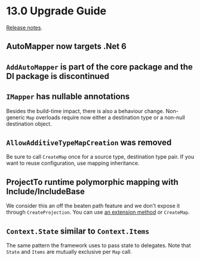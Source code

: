 # 13.0 Upgrade Guide

[Release notes](https://github.com/AutoMapper/AutoMapper/releases/tag/v13.0.0).

## AutoMapper now targets .Net 6

## `AddAutoMapper` is part of the core package and the DI package is discontinued

## `IMapper` has nullable annotations

Besides the build-time impact, there is also a behaviour change. Non-generic `Map` overloads require now either a destination type or a non-null destination object.

## `AllowAdditiveTypeMapCreation` was removed

Be sure to call `CreateMap` once for a source type, destination type pair. If you want to reuse configuration, use mapping inheritance.

## ProjectTo runtime polymorphic mapping with Include/IncludeBase

We consider this an off the beaten path feature and we don't expose it through `CreateProjection`. You can use [an extension method](https://github.com/AutoMapper/AutoMapper/search?l=C%23&q=Advanced) or `CreateMap`.

## `Context.State` similar to `Context.Items`

The same pattern the framework uses to pass state to delegates. Note that `State` and `Items` are mutually exclusive per `Map` call.